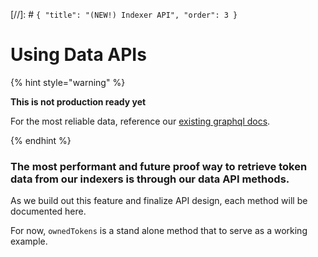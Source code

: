 [//]: # `{ "title": "(NEW!) Indexer API", "order": 3 }`
# Using Data APIs

{% hint style="warning" %}

**This is not production ready yet**

For the most reliable data, reference our [existing graphql docs](https://docs.mintbase.io/dev/read-data/mintbase-graph).

{% endhint %}

### The most performant and future proof way to retrieve token data from our indexers is through our data API methods.

As we build out this feature and finalize API design, each method will be documented here.

For now, `ownedTokens` is a stand alone method that to serve as a working example.


